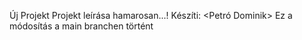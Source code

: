 Új Projekt
 Projekt leírása hamarosan...!
 Készíti: <Petró Dominik> 
 Ez a módosítás a main branchen történt